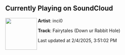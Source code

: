 ## Currently Playing on SoundCloud

[<img align="left" width="100" src="https://i1.sndcdn.com/artworks-qYznL5yg7w1JkzSL-9MaQzg-t500x500.jpg">](https://soundcloud.com/manmelter/fairytales)

**Artist**: inci0 

**Track**: Fairytales (Down ur Rabbit Hole)

Last updated at 2/4/2025, 3:51:02 PM
